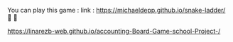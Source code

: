 
You can play this game :
link : https://michaeldepp.github.io/snake-ladder/ 🐍 🎲 

 
 
 

https://linarezb-web.github.io/accounting-Board-Game-school-Project-/
